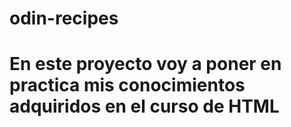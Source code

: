 # odin-recipes
# En este proyecto voy a poner en practica mis conocimientos adquiridos en el curso de HTML
